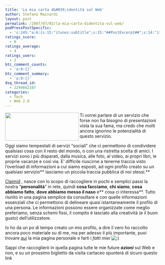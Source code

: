 ```yaml
---
title: 'La mia carta d&#039;identità sul Web'
author: Stefano Mainardi
layout: post
permalink: /2007/07/03/la-mia-carta-didentita-sul-web/
podPressPostSpecific:
  - 's:245:"a:6:{s:15:"itunes:subtitle";s:15:"##PostExcerpt##";s:14:"itunes:summary";s:15:"##PostExcerpt##";s:15:"itunes:keywords";s:17:"##WordPressCats##";s:13:"itunes:author";s:10:"##Global##";s:15:"itunes:explicit";s:2:"No";s:12:"itunes:block";s:2:"No";}";'
ratings_score:
  - 8
ratings_average:
  - 4
ratings_users:
  - 2
btc_comment_counts:
  - 'a:0:{}'
btc_comment_summary:
  - 'a:0:{}'
dsq_thread_id:
  - 2294662107
categories:
  - Tech
  - Web 2.0
---
```

<a href="http://www.claimid.com/stefanomainardi" target="_blank"><img src="http://farm2.static.flickr.com/1221/707562682_753d239785_m.jpg" align="left" height="91" width="240" /></a>Ti vorrei parlare di un servizio che forse non ha bisogno di presentazioni vista la sua fama, ma credo che molti ancora ignorino le potenzialità di questo servizio.

Oggi siamo tempestati di servizi &#8220;sociali&#8221; che ci permettono di condividere qualsiasi cosa con il resto del mondo, o con una ristretta scelta di amici. I servizi sono i più disparati, dalla musica, alle foto, al video, ai propri libri, le proprie vacanze e così via. E&#8217; difficile riuscirne a tenerne traccia visto l&#8217;overload di informazioni a cui siamo esposti, ad ogni profilo creato su un qualsiasi servizio** lasciamo un piccola traccia pubblica di noi stessi.**

[Claimid][1] , nasce con lo scopo di raccogliere in pochi e semplici passi la nostra &#8220;**personalità**&#8221; in rete, quindi **cosa facciamo**, **chi siamo**, **cosa abbiamo fatto**, **dove abbiamo messo il naso** e** cosa ci interessa**. Tutto riunito in una pagina semplice da consultare e con quelle informazioni essenziali che ci permettono di delineare quasi istantaneamente il profilo di una persona. Le informazioni possono essere organizzate come meglio preferiamo, senza schemi fissi, il compito è lasciato alla creatività (e il buon gusto) dell&#8217;utilizzatore.

Io ho da un po di tempo creato un mio profilo, a dire il vero ho raccolto ancora poco materiale su di me, ma per adesso il più importante, puoi trovare [qui][2] la mia pagina personale e farti i *fatti miei* <img src="http://www.stefanomainardi.com/wp-includes/images/smilies/icon_wink.gif" alt=";)" class="wp-smiley" />

Sappi che raccoglierò in quella pagina tutte le mie future ***azioni*** sul Web e non, e su un prossimo biglietto da visita cartaceo spunterà di sicuro questo link

 [1]: http://claimid.com/
 [2]: http://claimid.com/stefanomainardi#
